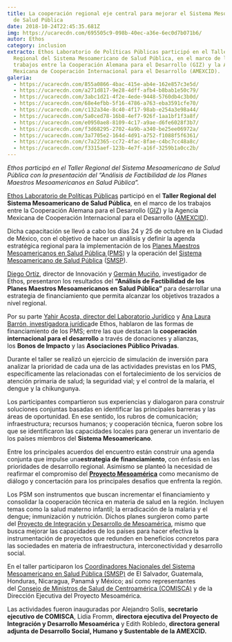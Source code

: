 ```yaml
---
title: La cooperación regional eje central para mejorar el Sistema Mesoamericano
  de Salud Pública
date: 2018-10-24T22:45:35.681Z
img: https://ucarecdn.com/695505c9-098b-40ec-a36e-6ec0d7b071b6/
autor: Ethos
category: inclusion
extracto: Ethos Laboratorio de Políticas Públicas participó en el Taller
  Regional del Sistema Mesoamericano de Salud Pública, en el marco de los
  trabajos entre la Cooperación Alemana para el Desarrollo (GIZ) y la Agencia
  Mexicana de Cooperación Internacional para el Desarrollo (AMEXCID).
galeria:
  - https://ucarecdn.com/855a0866-4bac-415e-ab4e-162e857c3e5d/
  - https://ucarecdn.com/a271d817-9e28-4dff-afb4-b8bab1e50c79/
  - https://ucarecdn.com/3abc1d21-4f2e-4ede-9448-5760db4c3b0d/
  - https://ucarecdn.com/68e4efbb-5f16-4786-a763-eba3591cfe70/
  - https://ucarecdn.com/c132a34e-8c40-4f17-98ab-e254a3e98a44/
  - https://ucarecdn.com/5a0ced78-16b8-4ef7-926f-1aa1bf1f3a8f/
  - https://ucarecdn.com/e0950ae8-8109-4c17-a9ae-d6fe6028f3b7/
  - https://ucarecdn.com/f3d68295-2702-4a9b-a340-be25ee06972a/
  - https://ucarecdn.com/3a7705e2-164d-4d91-a752-f1088f5f6361/
  - https://ucarecdn.com/c7a22365-cc72-4fac-8fae-c4bc7cc48a8c/
  - https://ucarecdn.com/f3315aef-123b-4e7f-a16f-3259b1a0cc2b/
---
```

*Ethos participó en el Taller Regional del Sistema Mesoamericano de Salud Pública con la presentación del “Análisis de Factibilidad de los Planes Maestros Mesoamericanos en Salud Pública”.* 

[Ethos Laboratorio de Políticas Públicas](https://www.ethos.org.mx/es/) participó en el **Taller Regional del Sistema Mesoamericano de Salud Pública**, en el marco de los trabajos entre la Cooperación Alemana para el Desarrollo ([GIZ](https://www.giz.de/en/worldwide/33041.html)) y la Agencia Mexicana de Cooperación Internacional para el Desarrollo ([AMEXCID](https://www.gob.mx/amexcid)).

Dicha capacitación se llevó a cabo los días 24 y 25 de octubre en la Ciudad de México, con el objetivo de hacer un análisis y definir la agenda estratégica regional para la implementación de los [Planes Maestros Mesoamericanos en Salud Pública ](http://www.proyectomesoamerica.org:8088/smsp/index.php/marco-estrategico)([PMS](http://www.proyectomesoamerica.org:8088/smsp/index.php/marco-estrategico)) y la operación del [Sistema Mesoamericano de Salud Pública](http://www.proyectomesoamerica.org:8088/smsp/) ([SMSP](http://www.proyectomesoamerica.org:8088/smsp/)).

[Diego Ortíz](https://www.ethos.org.mx/es/nosotros/equipo/diego-ortiz/), director de Innovación y [Germán Muciño](https://www.ethos.org.mx/es/nosotros/equipo/german-mucino/), investigador de Ethos, presentaron los resultados del **“Análisis de Factibilidad de los Planes Maestros Mesoamericanos en Salud Pública”** para desarrollar una estrategia de financiamiento que permita alcanzar los objetivos trazados a nivel regional. 

Por su parte [Yahir Acosta, director del Laboratorio Jurídico](https://www.ethos.org.mx/es/nosotros/equipo/yahir-acosta/) y [Ana Laura Barrón, investigadora jurídica](https://www.ethos.org.mx/es/nosotros/equipo/ana-laura-barron/)de Ethos, hablaron de las formas de financiamiento de los PMS; entre las que destacan la **cooperación internacional para el desarrollo** a través de donaciones y alianzas, los **Bonos de Impacto** y las **Asociaciones Público Privadas**. 

Durante el taller se realizó un ejercicio de simulación de inversión para analizar la prioridad de cada una de las actividades previstas en los PMS, específicamente las relacionadas con el fortalecimiento de los servicios de atención primaria de salud; la seguridad vial; y el control de la malaria, el dengue y la chikungunya. 

Los participantes compartieron sus experiencias y dialogaron para construir soluciones conjuntas basadas en identificar las principales barreras y las áreas de oportunidad. En ese sentido, los rubros de comunicación; infraestructura; recursos humanos; y cooperación técnica, fueron sobre los que se identificaron las capacidades locales para generar un inventario de los países miembros del **Sistema Mesoamericano**. 

Entre los principales acuerdos del encuentro están construir una agenda conjunta que impulse una**estrategia de financiamiento**, con énfasis en las prioridades de desarrollo regional. Asimismo se planteó la necesidad de reafirmar el compromiso del **[Proyecto Mesoamérica](http://www.proyectomesoamerica.org/index.php)** como mecanismo de diálogo y concertación para los principales desafíos que enfrenta la región.

Los PSM son instrumentos que buscan incrementar el financiamiento y consolidar la cooperación técnica en materia de salud en la región. Incluyen temas como la salud materno infantil; la erradicación de la malaria y el dengue; inmunización y nutrición. Dichos planes surgieron como parte del [Proyecto de Integración y Desarrollo de Mesoamérica](https://www.gob.mx/amexcid/acciones-y-programas/proyecto-de-integracion-y-desarrollo-de-mesoamerica-29336), mismo que busca mejorar las capacidades de los países para hacer efectiva la instrumentación de proyectos que redunden en beneficios concretos para las sociedades en materia de infraestructura, interconectividad y desarrollo social.

En el taller participaron los [Coordinadores Nacionales del Sistema Mesoamericano en Salud Pública (SMSP)](http://www.proyectomesoamerica.org:8088/smsp/index.php/coordinadores-nacionales) de El Salvador, Guatemala, Honduras, Nicaragua, Panamá y México; así como representantes del [Consejo de Ministros de Salud de Centroamérica (COMISCA)](https://twitter.com/SECOMISCA) y de la Dirección Ejecutiva del Proyecto Mesoamérica.

Las actividades fueron inauguradas por Alejandro Solís, **secretario ejecutivo de COMISCA**, Lidia Fromm, **directora ejecutiva del Proyecto de Integración y Desarrollo Mesoamérica** y Edith Robledo, **directora general adjunta de Desarrollo Social, Humano y Sustentable de la AMEXCID.**